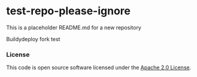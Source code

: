 
# test-repo-please-ignore

This is a placeholder README.md for a new repository

Buildydeploy fork test

### License

This code is open source software licensed under the [Apache 2.0 License]("http://www.apache.org/licenses/LICENSE-2.0.html").
